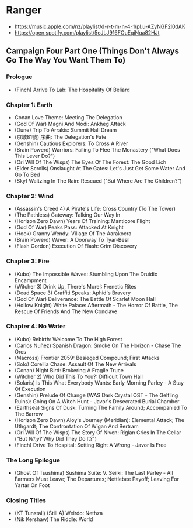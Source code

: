 # Ranger

* https://music.apple.com/nz/playlist/d-r-t-m-n-4-1/pl.u-AZyNGF2l0dAK
* https://open.spotify.com/playlist/5eJLJ916FOuEqiNqa82HJt

## Campaign Four Part One (Things Don't Always Go The Way You Want Them To)
### Prologue

* (Finch) Arrive To Lab: The Hospitality Of Beliard

### Chapter 1: Earth

* Conan Love Theme: Meeting The Delegation
* (God Of War) Magni And Modi: Ankheg Attack
* (Dune) Trip To Arrakis: Summit Hall Dream
* (京城81號) 序曲: The Delegation's Fate
* (Genshin) Cautious Explorers: To Cross A River
* (Brain Powerd) Warriors: Failing To Flee The Monastery ("What Does This Lever Do?")
* (Ori Will Of The Wisps) The Eyes Of The Forest: The Good Lich
* (Elder Scrolls) Onslaught At The Gates: Let's Just Get Some Water And Go To Bed
* (Sky) Waltzing In The Rain: Rescued ("But Where Are The Children?")

### Chapter 2: Wind

* (Assassin's Creed 4) A Pirate's Life: Cross Country (To The Tower)
* (The Pathless) Gateway: Talking Our Way In
* (Horizon Zero Dawn) Years Of Training: Manticore Flight
* (God Of War) Peaks Pass: Attacked At Knight
* (Hook) Granny Wendy: Village Of The Aarakocra
* (Brain Powerd) Waver: A Doorway To Tyar-Besil
* (Flash Gordon) Execution Of Flash: Grim Discovery

### Chapter 3: Fire

* (Kubo) The Impossible Waves: Stumbling Upon The Druidic Encampment
* (Witcher 3) Drink Up, There's More!: Frenetic Rites
* (Dead Space 3) Graffiti Speaks: Aphid's Bravery
* (God Of War) Deliverance: The Battle Of Scarlet Moon Hall
* (Hollow Knight) White Palace: Aftermath - The Horror Of Battle, The Rescue Of Friends And The New Conclave

### Chapter 4: No Water

* (Kubo) Rebirth: Welcome To The High Forest
* (Carlos Nuñez) Spanish Dragon: Smoke On The Horizon - Chase The Orcs
* (Macross) Frontier 2059: Besieged Compound; First Attacks
* (Solo) Corellia Chase: Assault Of The New Arrivals
* (Conan) Night Bird: Brokering A Fragile Truce
* (Witcher 2) Who Did This To You?: Difficult Town Hall
* (Solaris) Is This What Everybody Wants: Early Morning Parley - A Stay Of Execution
* (Genshin) Prelude Of Change (WAS Dark Crystal OST - The Gelfling Ruins): Going On A Witch Hunt - Javor's Desecrated Burial Chamber
* (Earthsea) Signs Of Dusk: Turning The Family Around; Accompanied To The Barrow
* (Horizon Zero Dawn) Aloy's Journey (Meridian): Elemental Attack; The Uthgardt; The Confrontation Of Wigan And Bertram
* (Ori Will Of The Wisps) The Story Of Niven: Riglan Cries In The Cellar ("But *Why?* Why Did They Do It?")
* (Finch) Drive To Hospital: Setting Right A Wrong - Javor Is Free

### The Long Epilogue

* (Ghost Of Tsushima) Sushima Suite: V. Seiiki: The Last Parley - All Farmers Must Leave; The Departures; Nettlebee Payoff; Leaving For Yartar On Foot

### Closing Titles

* (KT Tunstall) (Still A) Weirdo: Nethza
* (Nik Kershaw) The Riddle: World

